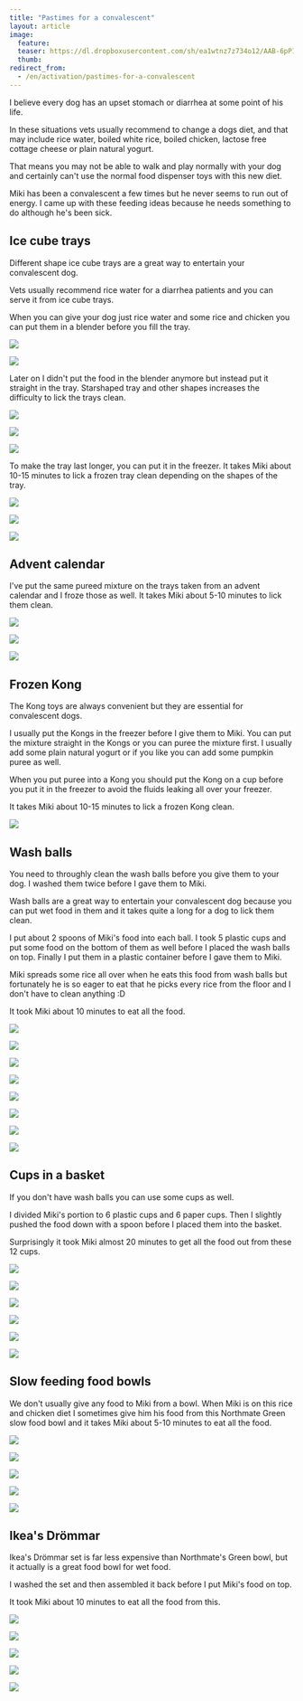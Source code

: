 ```yaml
---
title: "Pastimes for a convalescent"
layout: article
image:
  feature:
  teaser: https://dl.dropboxusercontent.com/sh/ea1wtnz7z734o12/AAB-6pP1HfXaMVsrHW8Pbimsa/aktivointi/ajanvietetta-toipilaalle/DS37405-245px.jpg
  thumb:
redirect_from:
  - /en/activation/pastimes-for-a-convalescent
---
```


I believe every dog has an upset stomach or diarrhea at some point of his life.

In these situations vets usually recommend to change a dogs diet, and that may include rice water, boiled white rice, boiled chicken, lactose free cottage cheese or plain natural yogurt.

That means you may not be able to walk and play normally with your dog and certainly can't use the normal food dispenser toys with this new diet.

Miki has been a convalescent a few times but he never seems to run out of energy. I came up with these feeding ideas because he needs something to do although he's been sick.

## Ice cube trays

Different shape ice cube trays are a great way to entertain your convalescent dog.

Vets usually recommend rice water for a diarrhea patients and you can serve it from ice cube trays.

When you can give your dog just rice water and some rice and chicken you can put them in a blender before you fill the tray.

[![](https://dl.dropboxusercontent.com/sh/ea1wtnz7z734o12/AABNiPAhL-7dVQYk68F6f-6Ma/aktivointi/ajanvietetta-toipilaalle/IMG_20151213_183733-800px.jpg)](https://dl.dropboxusercontent.com/sh/ea1wtnz7z734o12/AAD775tcs2Ieb480Et8QuxrDa/aktivointi/ajanvietetta-toipilaalle/IMG_20151213_183733.jpg)

[![](https://dl.dropboxusercontent.com/sh/ea1wtnz7z734o12/AADyjqggmccKNqjafD8pIQ_8a/aktivointi/ajanvietetta-toipilaalle/IMG_20151213_183756-800px.jpg)](https://dl.dropboxusercontent.com/sh/ea1wtnz7z734o12/AAB7rPifxACH-W6WB1oCq6iUa/aktivointi/ajanvietetta-toipilaalle/IMG_20151213_183756.jpg)

Later on I didn't put the food in the blender anymore but instead put it straight in the tray. Starshaped tray and other shapes increases the difficulty to lick the trays clean.

[![](https://dl.dropboxusercontent.com/sh/ea1wtnz7z734o12/AACtWoeP2ZurQp8LUbT0kc5ia/aktivointi/ajanvietetta-toipilaalle/DS10526-800px.jpg)](https://dl.dropboxusercontent.com/sh/ea1wtnz7z734o12/AADBGN6VM2MQGE-ydDj8q8H1a/aktivointi/ajanvietetta-toipilaalle/DS10526.jpg)

[![](https://dl.dropboxusercontent.com/sh/ea1wtnz7z734o12/AADqiKl6FhFKCNczyNL3Mk39a/aktivointi/ajanvietetta-toipilaalle/DS10540-800px.jpg)](https://dl.dropboxusercontent.com/sh/ea1wtnz7z734o12/AABzlfrNvqOxEMjhILhnwEvia/aktivointi/ajanvietetta-toipilaalle/DS10540.jpg)

[![](https://dl.dropboxusercontent.com/sh/ea1wtnz7z734o12/AADd_qsIahOSbVuvlMG-_Xfia/aktivointi/ajanvietetta-toipilaalle/DS10565-800px.jpg)](https://dl.dropboxusercontent.com/sh/ea1wtnz7z734o12/AAAj_78qc9MEFBpoeoZlkBKLa/aktivointi/ajanvietetta-toipilaalle/DS10565.jpg)

To make the tray last longer, you can put it in the freezer. It takes Miki about 10-15 minutes to lick a frozen tray clean depending on the shapes of the tray.

[![](https://dl.dropboxusercontent.com/sh/ea1wtnz7z734o12/AAAVRFIup5GpBOcM1RxP4oUqa/aktivointi/ajanvietetta-toipilaalle/DS37158-800px.jpg)](https://dl.dropboxusercontent.com/sh/ea1wtnz7z734o12/AADmiPQD1kXR7sTkljSy2jdra/aktivointi/ajanvietetta-toipilaalle/DS37158.jpg)

[![](https://dl.dropboxusercontent.com/sh/ea1wtnz7z734o12/AACNv_icDINBKmHcO1N_xCg3a/aktivointi/ajanvietetta-toipilaalle/DS37166-800px.jpg)](https://dl.dropboxusercontent.com/sh/ea1wtnz7z734o12/AADeH-M7DXXMQHcRiJioAQYca/aktivointi/ajanvietetta-toipilaalle/DS37166.jpg)

[![](https://dl.dropboxusercontent.com/sh/ea1wtnz7z734o12/AAByA9RnCKjEOlrcOaKCw_nta/aktivointi/ajanvietetta-toipilaalle/DS37187-800px.jpg)](https://dl.dropboxusercontent.com/sh/ea1wtnz7z734o12/AABHipO11NXPfMt__OGeoqNga/aktivointi/ajanvietetta-toipilaalle/DS37187.jpg)

## Advent calendar

I've put the same pureed mixture on the trays taken from an advent calendar and I froze those as well. It takes Miki about 5-10 minutes to lick them clean.

[![](https://dl.dropboxusercontent.com/sh/ea1wtnz7z734o12/AADehdSQG3wLABn9Z_7_8vyda/aktivointi/ajanvietetta-toipilaalle/DS37106-800px.jpg)](https://dl.dropboxusercontent.com/sh/ea1wtnz7z734o12/AAC0lvyjEonfA3nRVqrtzxvQa/aktivointi/ajanvietetta-toipilaalle/DS37106.jpg)

[![](https://dl.dropboxusercontent.com/sh/ea1wtnz7z734o12/AAADeuVQWxEWfl6W3SXtvibWa/aktivointi/ajanvietetta-toipilaalle/DS37110-800px.jpg)](https://dl.dropboxusercontent.com/sh/ea1wtnz7z734o12/AADP3IlCbZ1gztNklp2SPekua/aktivointi/ajanvietetta-toipilaalle/DS37110.jpg)

[![](https://dl.dropboxusercontent.com/sh/ea1wtnz7z734o12/AADBmFPkXvM4E7sffislltQua/aktivointi/ajanvietetta-toipilaalle/DS37140-800px.jpg)](https://dl.dropboxusercontent.com/sh/ea1wtnz7z734o12/AAAbvEE6rjBb0iKauGkPEB2Va/aktivointi/ajanvietetta-toipilaalle/DS37140.jpg)

## Frozen Kong

The Kong toys are always convenient but they are essential for convalescent dogs.

I usually put the Kongs in the freezer before I give them to Miki. You can put the mixture straight in the Kongs or you can puree the mixture first. I usually add some plain natural yogurt or if you like you can add some pumpkin puree as well.

When you put puree into a Kong you should put the Kong on a cup before you put it in the freezer to avoid the fluids leaking all over your freezer.

It takes Miki about 10-15 minutes to lick a frozen Kong clean.

[![](https://dl.dropboxusercontent.com/sh/ea1wtnz7z734o12/AADyyO6r4MUHevIgmo-UMuUGa/aktivointi/ajanvietetta-toipilaalle/DS37157-800px.jpg)](https://dl.dropboxusercontent.com/sh/ea1wtnz7z734o12/AAAWFlw8Nip66x1QLgV4S5l8a/aktivointi/ajanvietetta-toipilaalle/DS37157.jpg)

## Wash balls

You need to throughly clean the wash balls before you give them to your dog. I washed them twice before I gave them to Miki.

Wash balls are a great way to entertain your convalescent dog because you can put wet food in them and it takes quite a long for a dog to lick them clean.

I put about 2 spoons of Miki's food into each ball. I took 5 plastic cups and put some food on the bottom of them as well before I placed the wash balls on top. Finally I put them in a plastic container before I gave them to Miki.

Miki spreads some rice all over when he eats this food from wash balls but fortunately he is so eager to eat that he picks every rice from the floor and I don't have to clean anything :D

It took Miki about 10 minutes to eat all the food.

[![](https://dl.dropboxusercontent.com/sh/ea1wtnz7z734o12/AADEt-3_bRIw8ivfaYQVuZQ2a/aktivointi/ajanvietetta-toipilaalle/DS37385-800px.jpg)](https://dl.dropboxusercontent.com/sh/ea1wtnz7z734o12/AABHqAcTk9Oiv0XKYh3RrtLba/aktivointi/ajanvietetta-toipilaalle/DS37385.jpg)

[![](https://dl.dropboxusercontent.com/sh/ea1wtnz7z734o12/AABReC5QgqfDKrhCWCDPnCwwa/aktivointi/ajanvietetta-toipilaalle/DS37405-800px.jpg)](https://dl.dropboxusercontent.com/sh/ea1wtnz7z734o12/AABvTosj0fCueo-upu0OenbLa/aktivointi/ajanvietetta-toipilaalle/DS37405.jpg)

[![](https://dl.dropboxusercontent.com/sh/ea1wtnz7z734o12/AAD8a3Ldt3la-szbdh_zNjQpa/aktivointi/ajanvietetta-toipilaalle/DS37440-800px.jpg)](https://dl.dropboxusercontent.com/sh/ea1wtnz7z734o12/AAAt7hNRNIf_ElQDIFBymCmFa/aktivointi/ajanvietetta-toipilaalle/DS37440.JPG)

[![](https://dl.dropboxusercontent.com/sh/ea1wtnz7z734o12/AAD88JxqrCg01vS9aUHOOaYla/aktivointi/ajanvietetta-toipilaalle/DS37475-800px.jpg)](https://dl.dropboxusercontent.com/sh/ea1wtnz7z734o12/AACAT3B2MnNrRMvMcm3QKb-Wa/aktivointi/ajanvietetta-toipilaalle/DS37475.jpg)

[![](https://dl.dropboxusercontent.com/sh/ea1wtnz7z734o12/AACn1yHL3rXkBuCP9DUxFN5na/aktivointi/ajanvietetta-toipilaalle/DS37481-800px.jpg)](https://dl.dropboxusercontent.com/sh/ea1wtnz7z734o12/AAA4zmix2IaAYBjHJ2-Nlfo7a/aktivointi/ajanvietetta-toipilaalle/DS37481.jpg)

[![](https://dl.dropboxusercontent.com/sh/ea1wtnz7z734o12/AACjRqmZ0Dzq5A-1SaN50EQLa/aktivointi/ajanvietetta-toipilaalle/DS37520-800px.jpg)](https://dl.dropboxusercontent.com/sh/ea1wtnz7z734o12/AAD-NJHtXUmqUnj9WYtbXnFia/aktivointi/ajanvietetta-toipilaalle/DS37520.jpg)

[![](https://dl.dropboxusercontent.com/sh/ea1wtnz7z734o12/AAAF8a9OahtMDbeoDtu6jYe1a/aktivointi/ajanvietetta-toipilaalle/DS37536-800px.jpg)](https://dl.dropboxusercontent.com/sh/ea1wtnz7z734o12/AAA0eMMRrf3847kmNAUtdV34a/aktivointi/ajanvietetta-toipilaalle/DS37536.jpg)

[![](https://dl.dropboxusercontent.com/sh/ea1wtnz7z734o12/AAB-HAaOchB_7twOLNq-I2Z4a/aktivointi/ajanvietetta-toipilaalle/DS37551-800px.jpg)](https://dl.dropboxusercontent.com/sh/ea1wtnz7z734o12/AABjN0qAtIPfGePtnLAl6-NZa/aktivointi/ajanvietetta-toipilaalle/DS37551.jpg)

## Cups in a basket

If you don't have wash balls you can use some cups as well.

I divided Miki's portion to 6 plastic cups and 6 paper cups. Then I slightly pushed the food down with a spoon before I placed them into the basket.

Surprisingly it took Miki almost 20 minutes to get all the food out from these 12 cups.

[![](https://dl.dropboxusercontent.com/sh/ea1wtnz7z734o12/AAB2fUE0yqN0_on9G-1P9LA3a/aktivointi/ajanvietetta-toipilaalle/DS37613-800px.jpg)](https://dl.dropboxusercontent.com/sh/ea1wtnz7z734o12/AAA2IiqivQXvruv7lq2mqiAta/aktivointi/ajanvietetta-toipilaalle/DS37613.jpg)

[![](https://dl.dropboxusercontent.com/sh/ea1wtnz7z734o12/AADXoOLO60XQ7yKJpCQ64KBqa/aktivointi/ajanvietetta-toipilaalle/DS37623-800px.jpg)](https://dl.dropboxusercontent.com/sh/ea1wtnz7z734o12/AAC1S1H4zl97iOFpZrWOmlc7a/aktivointi/ajanvietetta-toipilaalle/DS37623.jpg)

[![](https://dl.dropboxusercontent.com/sh/ea1wtnz7z734o12/AADp6ugTy-mjv1pT0Ie42edVa/aktivointi/ajanvietetta-toipilaalle/DS37639-800px.jpg)](https://dl.dropboxusercontent.com/sh/ea1wtnz7z734o12/AADI2qAvk9kRXuKs_pcnIIS8a/aktivointi/ajanvietetta-toipilaalle/DS37639.jpg)

[![](https://dl.dropboxusercontent.com/sh/ea1wtnz7z734o12/AADDoUJzvPLxLnUx2KhWkqUpa/aktivointi/ajanvietetta-toipilaalle/DS37651-800px.jpg)](https://dl.dropboxusercontent.com/sh/ea1wtnz7z734o12/AABy-gKPKDuHawy4tS2yjzzea/aktivointi/ajanvietetta-toipilaalle/DS37651.jpg)

[![](https://dl.dropboxusercontent.com/sh/ea1wtnz7z734o12/AABljTJmilYP8XhakbBX9HFha/aktivointi/ajanvietetta-toipilaalle/DS37630-800px.jpg)](https://dl.dropboxusercontent.com/sh/ea1wtnz7z734o12/AABUb5T6HdIiymPVwj14e3Esa/aktivointi/ajanvietetta-toipilaalle/DS37630.jpg)

[![](https://dl.dropboxusercontent.com/sh/ea1wtnz7z734o12/AACNuQu6CjLlZyUghIFINsAXa/aktivointi/ajanvietetta-toipilaalle/DS37698-800px.jpg)](https://dl.dropboxusercontent.com/sh/ea1wtnz7z734o12/AADw5gVyrfd48_bgIcxHR86Ba/aktivointi/ajanvietetta-toipilaalle/DS37698.jpg)

## Slow feeding food bowls

We don't usually give any food to Miki from a bowl. When Miki is on this rice and chicken diet I sometimes give him his food from this Northmate Green slow food bowl and it takes Miki about 5-10 minutes to eat all the food.

[![](https://dl.dropboxusercontent.com/sh/ea1wtnz7z734o12/AACulLBzZCRfjKfE35cZwdKZa/aktivointilelut/muut/DS37557-800px.jpg)](https://dl.dropboxusercontent.com/sh/ea1wtnz7z734o12/AADXb_idLFoOXndaVj7HY_QXa/aktivointilelut/muut/DS37557.jpg)

[![](https://dl.dropboxusercontent.com/sh/ea1wtnz7z734o12/AACIgG2aAvjBrbA9c9bq6D6Ua/aktivointilelut/muut/DS37568-800px.jpg)](https://dl.dropboxusercontent.com/sh/ea1wtnz7z734o12/AADTt3yL2XxP9KIzSQYQjHpba/aktivointilelut/muut/DS37568.jpg)

[![](https://dl.dropboxusercontent.com/sh/ea1wtnz7z734o12/AADgaGOuJNW3POP1QoHoNiSOa/aktivointilelut/muut/DS37579-800px.jpg)](https://dl.dropboxusercontent.com/sh/ea1wtnz7z734o12/AACgYJNTJfoz2TqoJ01DpbFba/aktivointilelut/muut/DS37579.jpg)

[![](https://dl.dropboxusercontent.com/sh/ea1wtnz7z734o12/AACZjI0VfQ6KmXzlM9-_r2rCa/aktivointilelut/muut/DS37600-800px.jpg)](https://dl.dropboxusercontent.com/sh/ea1wtnz7z734o12/AAAwxeB6UQr-0nHtrb41fmbma/aktivointilelut/muut/DS37600.jpg)

[![](https://dl.dropboxusercontent.com/sh/ea1wtnz7z734o12/AABagYJQlrUU-yNRBZgBClrZa/aktivointilelut/muut/DS37606-800px.jpg)](https://dl.dropboxusercontent.com/sh/ea1wtnz7z734o12/AAD3mSK_E56s2ZSYB_Fhy1RIa/aktivointilelut/muut/DS37606.jpg)

## Ikea's Drömmar

Ikea's Drömmar set is far less expensive than Northmate's Green bowl, but it actually is a great food bowl for wet food.

I washed the set and then assembled it back before I put Miki's food on top.

It took Miki about 10 minutes to eat all the food from this.

[![](https://dl.dropboxusercontent.com/sh/ea1wtnz7z734o12/AACQimseF7ry9ajHJzZXTXWwa/aktivointi/ajanvietetta-toipilaalle/DS37739-800px.jpg)](https://dl.dropboxusercontent.com/sh/ea1wtnz7z734o12/AAAzJYUJNNARrcDxTwhJwGuma/aktivointi/ajanvietetta-toipilaalle/DS37739.jpg)

[![](https://dl.dropboxusercontent.com/sh/ea1wtnz7z734o12/AABw_3JKRGZyBMnfwZZOCbj3a/aktivointi/ajanvietetta-toipilaalle/DS37744-800px.jpg)](https://dl.dropboxusercontent.com/sh/ea1wtnz7z734o12/AACzwuI1ZerlPUNbWO-mtCbWa/aktivointi/ajanvietetta-toipilaalle/DS37744.jpg)

[![](https://dl.dropboxusercontent.com/sh/ea1wtnz7z734o12/AAAiJK11AZGqGIiJOQFAAszPa/aktivointi/ajanvietetta-toipilaalle/DS37785-800px.jpg)](https://dl.dropboxusercontent.com/sh/ea1wtnz7z734o12/AAAhqGv9D2hYqoGg4G8OgktNa/aktivointi/ajanvietetta-toipilaalle/DS37785.jpg)

[![](https://dl.dropboxusercontent.com/sh/ea1wtnz7z734o12/AAAzLDPnBEKeFOyTvAOzkPz8a/aktivointi/ajanvietetta-toipilaalle/DS37794-800px.jpg)](https://dl.dropboxusercontent.com/sh/ea1wtnz7z734o12/AAAyEiY35E1Sfj65u6b4ReyRa/aktivointi/ajanvietetta-toipilaalle/DS37794.jpg)

[![](https://dl.dropboxusercontent.com/sh/ea1wtnz7z734o12/AABhZ_C9Nl3ea5E6FYThCrcra/aktivointi/ajanvietetta-toipilaalle/DS37826-800px.jpg)](https://dl.dropboxusercontent.com/sh/ea1wtnz7z734o12/AADAfDbKFpqkyYF4bMEjuaC8a/aktivointi/ajanvietetta-toipilaalle/DS37826.jpg)
